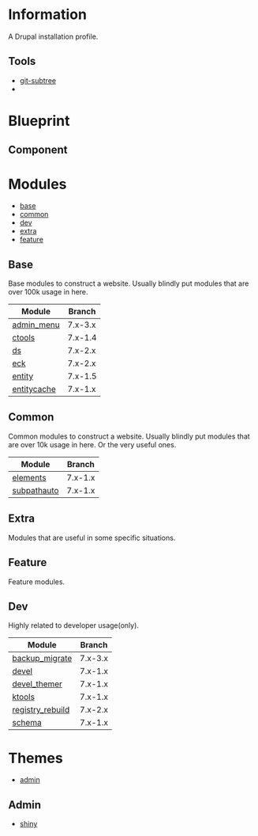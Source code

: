 Information
===========
A Drupal installation profile.

Tools
-----
* [git-subtree](https://github.com/git/git/tree/master/contrib/subtree)
* 

Blueprint
=========


Component
---------

# Modules
* [base](#base)
* [common](#common)
* [dev](#dev)
* [extra](#extra)
* [feature](#feature)

## Base
Base modules to construct a website.
Usually blindly put modules that are over 100k usage in here.

| Module                                                | Branch  |
| ----------------------------------------------------- | ------- |
| [admin_menu](https://drupal.org/project/admin_menu)   | 7.x-3.x |
| [ctools](https://drupal.org/project/ctools)           | 7.x-1.4 |
| [ds](https://drupal.org/project/ds)                   | 7.x-2.x |
| [eck](https://drupal.org/project/eck)                 | 7.x-2.x |
| [entity](https://drupal.org/project/entity)           | 7.x-1.5 |
| [entitycache](https://drupal.org/project/entitycache) | 7.x-1.x |


## Common
Common modules to construct a website.
Usually blindly put modules that are over 10k usage in here.
Or the very useful ones.

| Module                                                | Branch  |
| ------------------------------------------------------| ------- |
| [elements](https://drupal.org/project/elements)       | 7.x-1.x |
| [subpathauto](https://drupal.org/project/subpathauto) | 7.x-1.x |

## Extra
Modules that are useful in some specific situations.

## Feature
Feature modules.

## Dev
Highly related to developer usage(only).

| Module                                                          | Branch  |
| --------------------------------------------------------------- | ------- |
| [backup_migrate](https://drupal.org/project/backup_migrate)     | 7.x-3.x |
| [devel](https://drupal.org/project/devel)                       | 7.x-1.x |
| [devel_themer](https://drupal.org/project/devel_themer)         | 7.x-1.x |
| [ktools](https://github.com/drupal-rain/ktools)                 | 7.x-1.x |
| [registry_rebuild](https://drupal.org/project/registry_rebuild) | 7.x-2.x |
| [schema](https://drupal.org/project/schema)                     | 7.x-1.x |

# Themes
* [admin](#admin)

## Admin
* [shiny](https://drupal.org/project/shiny)

